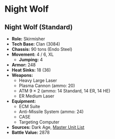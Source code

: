 # Night Wolf
## Night Wolf (Standard)
- **Role:** Skirmisher
- **Tech Base:** Clan (3084)
- **Chassis:** 90 tons (Endo Steel)
- **Movement:** 4 / 6, XL
  - **Jumping:** 4
- **Armor:** 248
- **Heat Sinks:** 18 (36)
- **Weapons:**
  - Heavy Large Laser
  - Plasma Cannon (ammo: 20)
  - ATM 9 × 2 (ammo: 14 Standard, 14 ER, 14 HE)
  - ER Medium Laser
- **Equipment:**
  - ECM Suite
  - Anti-Missile System (ammo: 24)
  - CASE
  - Targeting Computer
- **Sources:** Dark Age, [Master Unit List](http://masterunitlist.info/Unit/Details/2273/night-wolf-standard)
- **Battle Value:** 2878

